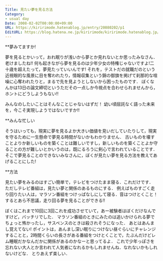 ```yaml
---
Title: 見たい夢を見る方法
Category:
- usual day
Date: 2008-02-02T00:00:00+09:00
URL: https://kiririmode.hatenablog.jp/entry/20080202/p1
EditURL: https://blog.hatena.ne.jp/kiririmode/kiririmode.hatenablog.jp/atom/entry/8454420450078215550
---
```



**夢みてますか!

夢を見るとかいって，おれ眠りが浅いから夢とか見れないとか思ったみなさん．老けましたね!!
何も起きながら夢を見るのは少年少女の特権じゃないですよ!二十歳を超えたって，夢見たっていいんです!
それを，テストだの就職だのという近視眼的な風景に目を奪われたり，情報収集という錦の御旗を掲げて刹那的な喧噪に心奪われたりと，まるで先を見ようとしないから困ったものです．
ぼくなんかは13日の論文締切というただその一点しか今視点を合わせられませんから，ホントにどうしようもない!!


みんなのしたいことはそんなことじゃないはずだ！
幼い頃屈託なく語った未来を，今こそ実現しようではないですか!!

**みんな忙しい

そうはいっても，現実に夢を見るよか大きい価値を見いだしていたりして，現実を守るために一生懸命で夢見る時間がないかもわかりません．
古いものを壊すことよりか新しいものを築くことは難しいですし，新しいものを築くことよか守ることの方が難しいとかいうのは，既にるろうに剣心で言われていることです．
そこで夢見ることのできないみなさんに，ぼくが見たい夢を見る方法を教えてあげることにした!

**方法

見たい夢をみるのはすごい簡単で，テレビをつけたまま寝る．これだけです．
ただしテレビ番組は，見たい夢と関係のあるものにする．
例えばものすごく走り回りたい人は，マラソン番組をつけっぱなしにして寝る．音はつけとくこと！
するとあら不思議，走り回る夢を見ることができる!!


ぼくはこれまで10回に3回これを成功させていて，あー被験者はぼくだけなんですけど，バッチリでした．
マラソン番組のときにみたのは追いかけられる夢でちょっと怖かったし，サスペンスのときは殺されそうになった．
あとはあんまし覚えてない!
ポイントは，あんまし深い眠りにつけない昼ぐらいにチャレンジすることと，2時間くらいの長さがある番組をつけとくことで，たぶんだけどレム睡眠だかなんだかに関係があるのかなーと思ってるよ．
これで少年っぽさを忘れない大人とか言われて人気者になれるかもしれませんね．なれないかもしれないけどな．
とりあえず楽しい．
